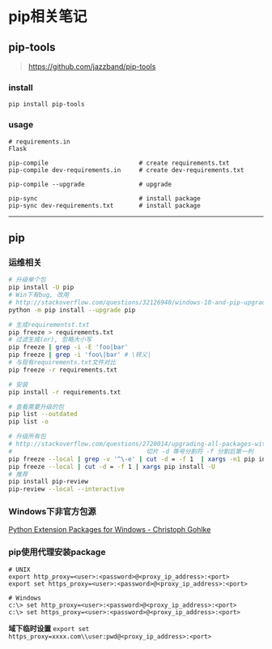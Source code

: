pip相关笔记
==========

pip-tools
---------

> <https://github.com/jazzband/pip-tools>

### install

    pip install pip-tools

### usage

    # requirements.in
    Flask

    pip-compile                         # create requirements.txt
    pip-compile dev-requirements.in     # create dev-requirements.txt

    pip-compile --upgrade               # upgrade

    pip-sync                            # install package
    pip-sync dev-requirements.txt       # install package

---------------------

pip
---

### 运维相关

``` bash
# 升级单个包
pip install -U pip
# Win下有bug, 改用
# http://stackoverflow.com/questions/32126940/windows-10-and-pip-upgrading-access-denied
python -m pip install --upgrade pip

# 生成requirementst.txt
pip freeze > requirements.txt
# 过滤生成(or), 忽略大小写
pip freeze | grep -i -E 'foo|bar'
pip freeze | grep -i 'foo\|bar' # \转义|
# 与现有requirements.txt文件对比
pip freeze -r requirements.txt

# 安装
pip install -r requirements.txt

# 查看需要升级的包
pip list --outdated
pip list -o

# 升级所有包
# http://stackoverflow.com/questions/2720014/upgrading-all-packages-with-pip
#                                     切片 -d 等号分割符 -f 分割后第一列
pip freeze --local | grep -v '^\-e' | cut -d = -f 1  | xargs -n1 pip install -U
pip freeze --local | cut -d = -f 1 | xargs pip install -U
# 推荐
pip install pip-review
pip-review --local --interactive
```

### Windows下非官方包源

[Python Extension Packages for Windows - Christoph Gohlke](http://www.lfd.uci.edu/~gohlke/pythonlibs/)



### pip使用代理安装package
``` shell
# UNIX
export http_proxy=<user>:<password>@<proxy_ip_address>:<port>
export set https_proxy=<user>:<password>@<proxy_ip_address>:<port>

# Windows
c:\> set http_proxy=<user>:<password>@<proxy_ip_address>:<port>
c:\> set https_proxy=<user>:<password>@<proxy_ip_address>:<port>
```

**域下临时设置**
`export set https_proxy=xxxx.com\\user:pwd@<proxy_ip_address>:<port>`
